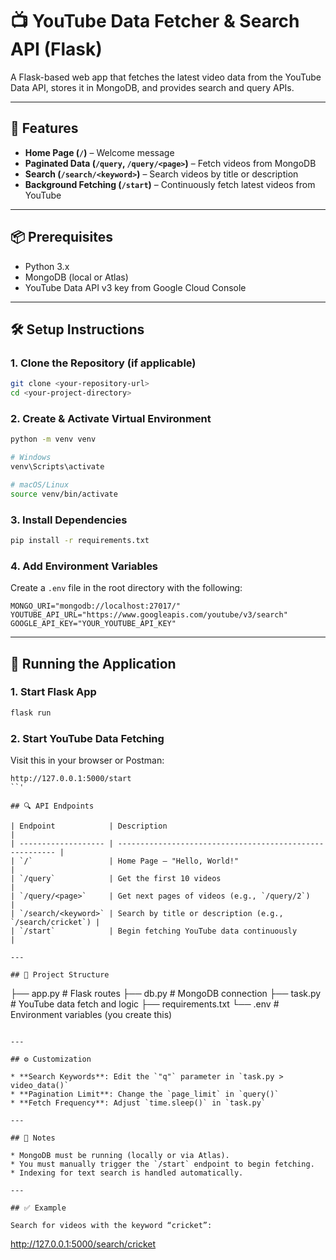
# 📺 YouTube Data Fetcher & Search API (Flask)

A Flask-based web app that fetches the latest video data from the YouTube Data API, stores it in MongoDB, and provides search and query APIs.

---

## 🚀 Features

- **Home Page (`/`)** – Welcome message  
- **Paginated Data (`/query`, `/query/<page>`)** – Fetch videos from MongoDB  
- **Search (`/search/<keyword>`)** – Search videos by title or description  
- **Background Fetching (`/start`)** – Continuously fetch latest videos from YouTube  

---

## 📦 Prerequisites

- Python 3.x  
- MongoDB (local or Atlas)  
- YouTube Data API v3 key from Google Cloud Console  

---

## 🛠 Setup Instructions

### 1. Clone the Repository (if applicable)
```bash
git clone <your-repository-url>
cd <your-project-directory>
````

### 2. Create & Activate Virtual Environment

```bash
python -m venv venv

# Windows
venv\Scripts\activate

# macOS/Linux
source venv/bin/activate
```

### 3. Install Dependencies

```bash
pip install -r requirements.txt
```

### 4. Add Environment Variables

Create a `.env` file in the root directory with the following:

```env
MONGO_URI="mongodb://localhost:27017/"
YOUTUBE_API_URL="https://www.googleapis.com/youtube/v3/search"
GOOGLE_API_KEY="YOUR_YOUTUBE_API_KEY"
```

---

## 🏁 Running the Application

### 1. Start Flask App

```bash
flask run
```

### 2. Start YouTube Data Fetching

Visit this in your browser or Postman:

```
http://127.0.0.1:5000/start
``' 

## 🔍 API Endpoints

| Endpoint            | Description                                              |
| ------------------- | -------------------------------------------------------- |
| `/`                 | Home Page – "Hello, World!"                              |
| `/query`            | Get the first 10 videos                                  |
| `/query/<page>`     | Get next pages of videos (e.g., `/query/2`)              |
| `/search/<keyword>` | Search by title or description (e.g., `/search/cricket`) |
| `/start`            | Begin fetching YouTube data continuously                 |

---

## 📁 Project Structure

```
├── app.py          # Flask routes
├── db.py           # MongoDB connection
├── task.py         # YouTube data fetch and logic
├── requirements.txt
└── .env            # Environment variables (you create this)
```

---

## ⚙️ Customization

* **Search Keywords**: Edit the `"q"` parameter in `task.py > video_data()`
* **Pagination Limit**: Change the `page_limit` in `query()`
* **Fetch Frequency**: Adjust `time.sleep()` in `task.py`

---

## 📝 Notes

* MongoDB must be running (locally or via Atlas).
* You must manually trigger the `/start` endpoint to begin fetching.
* Indexing for text search is handled automatically.

---

## ✅ Example

Search for videos with the keyword “cricket”:

```
http://127.0.0.1:5000/search/cricket




